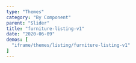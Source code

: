 ```yaml
---
type: "Themes"
category: "By Component"
parent: "Slider"
title: "furniture-listing-v1"
date: "2020-06-09"
demos: [
  "iframe/themes/listing/furniture-listing-v1"
]
---
```

